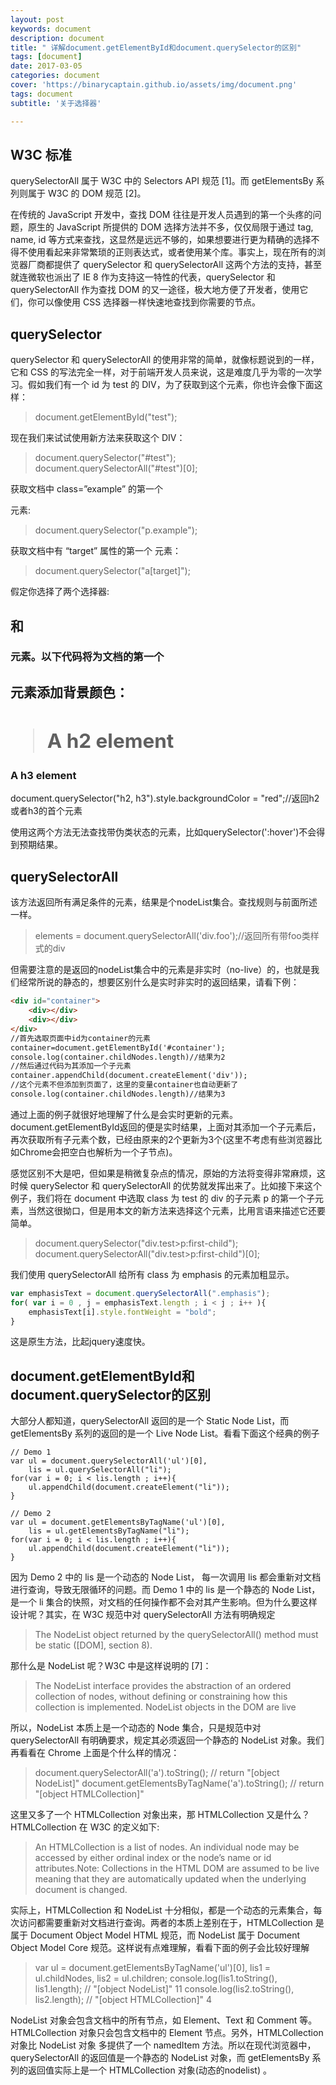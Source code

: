 ```yaml
---
layout: post
keywords: document
description: document
title: " 详解document.getElementById和document.querySelector的区别"
tags: [document]
date: 2017-03-05
categories: document
cover: 'https://binarycaptain.github.io/assets/img/document.png'
tags: document
subtitle: '关于选择器'

---
```


## W3C 标准

querySelectorAll 属于 W3C 中的 Selectors API 规范 [1]。而 getElementsBy 系列则属于 W3C 的 DOM 规范 [2]。

在传统的 JavaScript 开发中，查找 DOM 往往是开发人员遇到的第一个头疼的问题，原生的 JavaScript 所提供的 DOM 选择方法并不多，仅仅局限于通过 tag, name, id 等方式来查找，这显然是远远不够的，如果想要进行更为精确的选择不得不使用看起来非常繁琐的正则表达式，或者使用某个库。事实上，现在所有的浏览器厂商都提供了 querySelector 和 querySelectorAll 这两个方法的支持，甚至就连微软也派出了 IE 8 作为支持这一特性的代表，querySelector 和 querySelectorAll 作为查找 DOM 的又一途径，极大地方便了开发者，使用它们，你可以像使用 CSS 选择器一样快速地查找到你需要的节点。

## querySelector

querySelector 和 querySelectorAll 的使用非常的简单，就像标题说到的一样，它和 CSS 的写法完全一样，对于前端开发人员来说，这是难度几乎为零的一次学习。假如我们有一个 id 为 test 的 DIV，为了获取到这个元素，你也许会像下面这样：

>document.getElementById("test");

现在我们来试试使用新方法来获取这个 DIV：

>document.querySelector("#test");
document.querySelectorAll("#test")[0];

获取文档中 class=”example” 的第一个 <p> 元素:

>document.querySelector("p.example");

获取文档中有 “target” 属性的第一个 <a> 元素：

>document.querySelector("a[target]");

假定你选择了两个选择器: <h2> 和 <h3> 元素。以下代码将为文档的第一个 <h2> 元素添加背景颜色：

><h2>A h2 element</h2>
<h3>A h3 element</h3>

document.querySelector("h2, h3").style.backgroundColor = "red";//返回h2或者h3的首个元素

使用这两个方法无法查找带伪类状态的元素，比如querySelector(':hover')不会得到预期结果。

## querySelectorAll

该方法返回所有满足条件的元素，结果是个nodeList集合。查找规则与前面所述一样。

>elements = document.querySelectorAll('div.foo');//返回所有带foo类样式的div

但需要注意的是返回的nodeList集合中的元素是非实时（no-live）的，也就是我们经常所说的静态的，想要区别什么是实时非实时的返回结果，请看下例：

```html
<div id="container">
    <div></div>
    <div></div>
</div>
//首先选取页面中id为container的元素
container=document.getElementById('#container');
console.log(container.childNodes.length)//结果为2
//然后通过代码为其添加一个子元素
container.appendChild(document.createElement('div'));
//这个元素不但添加到页面了，这里的变量container也自动更新了
console.log(container.childNodes.length)//结果为3
```
通过上面的例子就很好地理解了什么是会实时更新的元素。document.getElementById返回的便是实时结果，上面对其添加一个子元素后，再次获取所有子元素个数，已经由原来的2个更新为3个(这里不考虑有些浏览器比如Chrome会把空白也解析为一个子节点)。

感觉区别不大是吧，但如果是稍微复杂点的情况，原始的方法将变得非常麻烦，这时候 querySelector 和 querySelectorAll 的优势就发挥出来了。比如接下来这个例子，我们将在 document 中选取 class 为 test 的 div 的子元素 p 的第一个子元素，当然这很拗口，但是用本文的新方法来选择这个元素，比用言语来描述它还要简单。

>document.querySelector("div.test>p:first-child");
document.querySelectorAll("div.test>p:first-child")[0];

我们使用 querySelectorAll 给所有 class 为 emphasis 的元素加粗显示。

```javascript
var emphasisText = document.querySelectorAll(".emphasis");
for( var i = 0 , j = emphasisText.length ; i < j ; i++ ){
    emphasisText[i].style.fontWeight = "bold";
}
```
这是原生方法，比起jquery速度快。


## document.getElementById和document.querySelector的区别

大部分人都知道，querySelectorAll 返回的是一个 Static Node List，而 getElementsBy 系列的返回的是一个 Live Node List。看看下面这个经典的例子

```javascipt
// Demo 1
var ul = document.querySelectorAll('ul')[0],
    lis = ul.querySelectorAll("li");
for(var i = 0; i < lis.length ; i++){
    ul.appendChild(document.createElement("li"));
}

// Demo 2
var ul = document.getElementsByTagName('ul')[0], 
    lis = ul.getElementsByTagName("li"); 
for(var i = 0; i < lis.length ; i++){
    ul.appendChild(document.createElement("li")); 
}
```
因为 Demo 2 中的 lis 是一个动态的 Node List， 每一次调用 lis 都会重新对文档进行查询，导致无限循环的问题。而 Demo 1 中的 lis 是一个静态的 Node List，是一个 li 集合的快照，对文档的任何操作都不会对其产生影响。但为什么要这样设计呢？其实，在 W3C 规范中对 querySelectorAll 方法有明确规定

>The NodeList object returned by the querySelectorAll() method must be static ([DOM], section 8).

那什么是 NodeList 呢？W3C 中是这样说明的 [7]：

>The NodeList interface provides the abstraction of an ordered collection of nodes, without defining or constraining how this collection is implemented. NodeList objects in the DOM are live

所以，NodeList 本质上是一个动态的 Node 集合，只是规范中对 querySelectorAll 有明确要求，规定其必须返回一个静态的 NodeList 对象。我们再看看在 Chrome 上面是个什么样的情况：

>document.querySelectorAll('a').toString();    // return "[object NodeList]"
document.getElementsByTagName('a').toString();    // return "[object HTMLCollection]"

这里又多了一个 HTMLCollection 对象出来，那 HTMLCollection 又是什么？HTMLCollection 在 W3C 的定义如下:

>An HTMLCollection is a list of nodes. An individual node may be accessed by either ordinal index or the node’s name or id attributes.Note: Collections in the HTML DOM are assumed to be live meaning that they are automatically updated when the underlying document is changed.

实际上，HTMLCollection 和 NodeList 十分相似，都是一个动态的元素集合，每次访问都需要重新对文档进行查询。两者的本质上差别在于，HTMLCollection 是属于 Document Object Model HTML 规范，而 NodeList 属于 Document Object Model Core 规范。这样说有点难理解，看看下面的例子会比较好理解

>var ul = document.getElementsByTagName('ul')[0],
    lis1 = ul.childNodes,
    lis2 = ul.children;
console.log(lis1.toString(), lis1.length);    // "[object NodeList]" 11
console.log(lis2.toString(), lis2.length);    // "[object HTMLCollection]" 4

NodeList 对象会包含文档中的所有节点，如 Element、Text 和 Comment 等。HTMLCollection 对象只会包含文档中的 Element 节点。另外，HTMLCollection 对象比 NodeList 对象 多提供了一个 namedItem 方法。所以在现代浏览器中，querySelectorAll 的返回值是一个静态的 NodeList 对象，而 getElementsBy 系列的返回值实际上是一个 HTMLCollection 对象(动态的nodelist) 。

